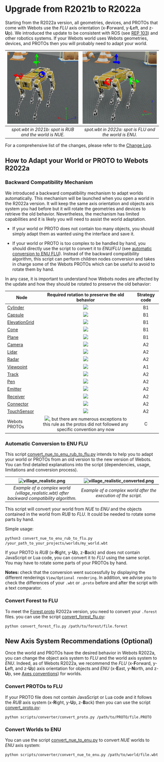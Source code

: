 # Upgrade from R2021b to R2022a

Starting from the R2022a version, all geometries, devices, and PROTOs that come with Webots use the _FLU_ axis orientation (x-**F**orward, y-**L**eft, and z-**U**p).
We introduced the update to be consistent with ROS (see [REP 103](https://www.ros.org/reps/rep-0103.html)) and other robotics systems.
If your Webots world uses Webots geometries, devices, and PROTOs then you will probably need to adapt your world.

| ![spot2021b.png](images/spot_nue.png) | ![spot2022a.png](images/spot_enu.png) |
|:--:|:--:|
| *spot.wbt in 2021b: spot is RUB and the world is NUE.* | *spot.wbt in 2022a: spot is FLU and the world is ENU.* |

For a comprehensive list of the changes, please refer to the [Change Log](../reference/changelog-r2022.md).

## How to Adapt your World or PROTO to Webots R2022a

### Backward Compatibility Mechanism
We introduced a backward compatibility mechanism to adapt worlds automatically.
This mechanism will be launched when you open a world in the R2022a version. It will keep the same axis orientation and objects axis system you had before but it will rotate the geometries and devices to retrieve the old behavior.
Nevertheless, the mechanism has limited capabilities and it is likely you will need to assist the world adaptation.

* If your world or PROTO does not contain too many objects, you should simply adapt them as wanted using the interface and save it.

* If your world or PROTO is too complex to be handled by hand, you should directly use the script to convert it to _ENU/FLU_ (see [automatic conversion to ENU FLU](#automatic-conversion-to-enu-flu)). Instead of the backward compatibility algorithm, this script can perform children nodes conversion and takes in charge some of the Webots PROTOs which can be useful to avoid to rotate them by hand.

In any case, it is important to understand how Webots nodes are affected by the update and how they should be rotated to preserve the old behavior:

| Node | Required rotation to preserve the old behavior | Strategy code |
|---|:---:|:---:|
| [Cylinder](../reference/cylinder.md) | <img src="https://render.githubusercontent.com/render/math?math=\color{gray}\large(-\frac{\pi}{2}, 0, 0)">| B1 |
| [Capsule](../reference/capsule.md) | <img src="https://render.githubusercontent.com/render/math?math=\color{gray}\large(-\frac{\pi}{2}, 0, 0)"> | B1 |
| [ElevationGrid](../reference/elevationgrid.md) | <img src="https://render.githubusercontent.com/render/math?math=\color{gray}\large(-\frac{\pi}{2}, 0, 0)"> | B1 |
| [Cone](../reference/cone.md) | <img src="https://render.githubusercontent.com/render/math?math=\color{gray}\large(-\frac{\pi}{2}, 0, 0)"> | B1 |
| [Plane](../reference/plane.md) | <img src="https://render.githubusercontent.com/render/math?math=\color{gray}\large(-\frac{\pi}{2}, 0, 0)"> | B1 |
| [Camera](../reference/camera.md) | <img src="https://render.githubusercontent.com/render/math?math=\color{gray}\large(-\frac{\pi}{2}, 0, \frac{\pi}{2})"> | A2 |
| [Lidar](../reference/lidar.md) | <img src="https://render.githubusercontent.com/render/math?math=\color{gray}\large(-\frac{\pi}{2}, 0, \frac{\pi}{2})"> | A2 |
| [Radar](../reference/radar.md) | <img src="https://render.githubusercontent.com/render/math?math=\color{gray}\large(-\frac{\pi}{2}, 0, \frac{\pi}{2})"> | A2 |
| [Viewpoint](../reference/viewpoint.md) | <img src="https://render.githubusercontent.com/render/math?math=\color{gray}\large(-\frac{\pi}{2}, 0, \frac{\pi}{2})"> | A1 |
| [Track](../reference/track.md) | <img src="https://render.githubusercontent.com/render/math?math=\color{gray}\large(-\frac{\pi}{2}, 0, \frac{\pi}{2})"> | A2 |
| [Pen](../reference/camera.md) | <img src="https://render.githubusercontent.com/render/math?math=\color{gray}\large(-\frac{\pi}{2}, 0, 0)"> | A2 |
| [Emitter](../reference/emitter.md) | <img src="https://render.githubusercontent.com/render/math?math=\color{gray}\large(-\frac{\pi}{2}, 0, -\frac{\pi}{2})"> | A2 |
| [Receiver](../reference/receiver.md) | <img src="https://render.githubusercontent.com/render/math?math=\color{gray}\large(-\frac{\pi}{2}, 0, -\frac{\pi}{2})"> | A2 |
| [Connector](../reference/connector.md) | <img src="https://render.githubusercontent.com/render/math?math=\color{gray}\large(-\frac{\pi}{2}, 0, -\frac{\pi}{2})"> | A2 |
| [TouchSensor](../reference/touchsensor.md) | <img src="https://render.githubusercontent.com/render/math?math=\color{gray}\large(-\frac{\pi}{2}, 0, -\frac{\pi}{2})"> | A2 |
| Webots PROTOs | <img src="https://render.githubusercontent.com/render/math?math=\color{gray}\large(-\frac{\pi}{2}, 0, \frac{\pi}{2})">, but there are numerous exceptions to this rule as the protos did not followed any specific convention any now | C |

### Automatic Conversion to ENU FLU

This script [convert\_nue\_to\_enu\_rub\_to\_flu.py](https://github.com/cyberbotics/webots/blob/master/scripts/converter/convert_nue_to_enu_rub_to_flu.py) intends to help you to adapt your world or PROTOs from an old version to the new version of Webots.
You can find detailed explanations into the script (dependencies, usage, limitations and conversion process).

| ![village_realistic.png](https://user-images.githubusercontent.com/48200998/145968884-a52c67b0-056c-480b-9a62-d40057b9a01f.png) | ![village_realistic_converted.png](https://user-images.githubusercontent.com/48200998/145969111-507bfca1-0470-4d03-91e4-5e227645ddb9.png) |  
|:--:|:--:|
| *Example of a complex world (village_realistic.wbt) after backward compatibility algorithm.* | *Example of a complex world after the execution of the script.* |

This script will convert your world from _NUE_ to _ENU_ and the objects contained in the world from _RUB_ to _FLU_. It could be needed to rotate some parts by hand.

Simple usage:
```
python3 convert_nue_to_enu_rub_to_flu.py /your_path_to_your_projects/worlds/my_world.wbt
```

If your PROTO is _RUB_ (x-**R**ight, y-**U**p, z-**B**ack) and does not contain JavaScript or Lua code, you can convert it to _FLU_ using the same script. You may have to rotate some parts of your PROTOs by hand.

**Notes:** check that the conversion went successfully by displaying the different renderings `View/Optional rendering`. In addition, we advise you to check the differences of your `.wbt` or `.proto` before and after the script with a text comparator.

### Convert Forest to FLU

To meet the [Forest.proto](https://github.com/cyberbotics/webots/blob/master/projects/objects/trees/protos/Forest.proto) R2022a version, you need to convert your `.forest` files. you can use the script [convert\_forest\_flu.py](https://github.com/cyberbotics/webots/blob/master/scripts/converter/convert_forest_flu.py):
```
python convert_forest_flu.py /path/to/forest/file.forest
```

## New Axis System Recommendations (Optional)

Once the world and PROTOs have the desired behavior in Webots R2022a, you can change the object axis system to _FLU_ and the world axis system to _ENU_. Indeed, as of Webots R2022a, we recommend the _FLU_ (x-**F**orward, y-**L**eft, and z-**U**p) axis orientation for objects and _ENU_ (x-**E**ast, y-**N**orth, and z-**U**p, see [Axes conventions](https://en.wikipedia.org/wiki/Axes_conventions)) for worlds.

### Convert PROTOs to FLU

If your PROTO file does not contain JavaScript or Lua code and it follows the _RUB_ axis system (x-**R**ight, y-**U**p, z-**B**ack) then you can use the script [convert\_proto.py](https://github.com/cyberbotics/webots/blob/master/scripts/converter/convert_proto.py):
```
python scripts/converter/convert_proto.py /path/to/PROTO/file.PROTO
```

### Convert Worlds to ENU

You can use the script [convert\_nue\_to\_enu.py](https://github.com/cyberbotics/webots/blob/master/scripts/converter/convert_nue_to_enu.py) to convert _NUE_ worlds to _ENU_ axis system:
```
python scripts/converter/convert_nue_to_enu.py /path/to/world/file.wbt
```
